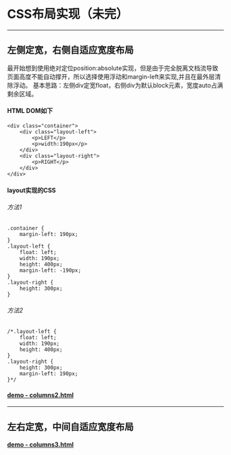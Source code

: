 # CSS布局实现（未完）
---
## 左侧定宽，右侧自适应宽度布局
最开始想到使用绝对定位position:absolute实现，但是由于完全脱离文档流导致页面高度不能自动撑开，所以选择使用浮动和margin-left来实现,并且在最外层清除浮动。
基本思路：左侧div定宽float，右侧div为默认block元素，宽度auto占满剩余区域。
#### HTML DOM如下
```
<div class="container">
	<div class="layout-left">
		<p>LEFT</p>
		<p>width:190px</p>
	</div>
	<div class="layout-right">
		<p>RIGHT</p>
	</div>
</div>
```
#### layout实现的CSS
###### 方法1
```
.container {
	margin-left: 190px;
}
.layout-left {
	float: left;
	width: 190px;
	height: 400px;
	margin-left: -190px;
}
.layout-right {
	height: 300px;
}
```
###### 方法2
```
/*.layout-left {
	float: left;
	width: 190px;
	height: 400px;
}
.layout-right {
	height: 300px;
	margin-left: 190px;
}*/
```
#### [demo - columns2.html](columns2.html)
---
## 左右定宽，中间自适应宽度布局
#### [demo - columns3.html](columns3.html)
